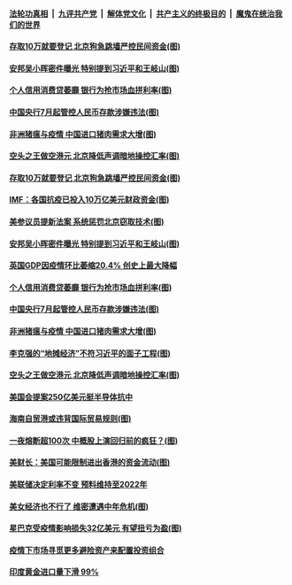 

####  [法轮功真相](../../../../basic/blob/master/README.md?t=06131902) &nbsp;|&nbsp; [九评共产党](../../../../9ping.md/blob/master/README.md?t=06131902) &nbsp;|&nbsp; [解体党文化](../../../../jtdwh.md/blob/master/README.md?t=06131902)  &nbsp;|&nbsp; [共产主义的终极目的](../../../../gczydzjmd.md/blob/master/README.md?t=06131902) &nbsp;|&nbsp; [魔鬼在统治我们的世界](../../../../mgztzwmdsj.md/blob/master/README.md?t=06131902) 

#### [存取10万就要登记 北京狗急跳墙严控民间资金(图)](../pages/p5/936398.md?t=06131902) 

#### [安邦吴小晖密件曝光 特别提到习近平和王岐山(图)](../pages/p5/936350.md?t=06131902) 

#### [个人信用消费贷萎靡 银行为抢市场血拼利率(图)](../pages/p5/936333.md?t=06131902) 

#### [中国央行7月起管控人民币存款涉嫌违法(图)](../pages/p5/936328.md?t=06131902) 

#### [非洲猪瘟与疫情 中国进口猪肉需求大增(图)](../pages/p5/936266.md?t=06131902) 

#### [空头之王做空港元 北京降低声调暗地操控汇率(图)](../pages/p5/936245.md?t=06131902) 

#### [存取10万就要登记 北京狗急跳墙严控民间资金(图)](../pages/p5/936398.md?t=06131902) 

#### [IMF：各国抗疫已投入10万亿美元财政资金(图)](../pages/p5/936381.md?t=06131902) 

#### [美参议员提新法案 系统惩罚北京窃取技术(图)](../pages/p5/936378.md?t=06131902) 

#### [安邦吴小晖密件曝光 特别提到习近平和王岐山(图)](../pages/p5/936350.md?t=06131902) 


#### [英国GDP因疫情环比萎缩20.4% 创史上最大降幅](../pages/p5/936359.md?t=06131902) 

#### [个人信用消费贷萎靡 银行为抢市场血拼利率(图)](../pages/p5/936333.md?t=06131902) 

#### [中国央行7月起管控人民币存款涉嫌违法(图)](../pages/p5/936328.md?t=06131902) 

#### [非洲猪瘟与疫情 中国进口猪肉需求大增(图)](../pages/p5/936266.md?t=06131902) 

#### [李克强的“地摊经济”不符习近平的面子工程(图)](../pages/p5/936272.md?t=06131902) 

#### [空头之王做空港元 北京降低声调暗地操控汇率(图)](../pages/p5/936245.md?t=06131902) 

#### [美国会提案250亿美元挺半导体抗中](../pages/p5/936271.md?t=06131902) 

#### [海南自贸港或违背国际贸易规则(图)](../pages/p5/936269.md?t=06131902) 

#### [一夜熔断超100次 中概股上演回归前的疯狂？(图)](../pages/p5/936267.md?t=06131902) 

#### [美财长：美国可能限制进出香港的资金流动(图)](../pages/p5/936265.md?t=06131902) 

#### [美联储决定利率不变 预料维持至2022年](../pages/p5/936243.md?t=06131902) 

#### [美女经济也不行了 维密遭遇中年危机(图)](../pages/p5/936208.md?t=06131902) 

#### [星巴克受疫情影响损失32亿美元 有望扭亏为盈(图)](../pages/p5/936216.md?t=06131902) 

#### [疫情下市场寻觅更多避险资产来配置投资组合](../pages/p5/936211.md?t=06131902) 

#### [印度黄金进口量下滑 99%](../pages/p5/936209.md?t=06131902) 

